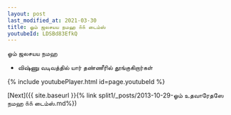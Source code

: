 ```yaml
---
layout: post
last_modified_at: 2021-03-30
title: ஓம் ஜலசயய நமஹ ௧௧ டைம்ஸ்
youtubeId: LDSBd83EfkQ
---
```

 
 
 ஓம் ஜலசயய நமஹ  
 
 -  விஷ்ணு வடிவத்தில் யார் தண்ணீரில் தூங்குகிறார்கள் 
 
  
 
  
 
 
 
 
 
 


{% include youtubePlayer.html id=page.youtubeId %}
 
[Next]({{ site.baseurl }}{% link  split1/_posts/2013-10-29-ஓம் உதவாரேதஸே நமஹ ௧௧ டைம்ஸ்.md%})
 
